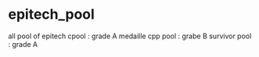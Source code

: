 # epitech_pool
all pool of epitech
cpool : grade A medaille
cpp pool : grabe B
survivor pool : grade A
